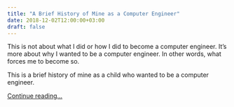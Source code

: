 ```yaml
---
title: "A Brief History of Mine as a Computer Engineer"
date: 2018-12-02T12:00:00+03:00
draft: false
---
```


This is not about what I did or how I did to become a computer engineer.
It’s more about why I wanted to be a computer engineer.
In other words, what forces me to become so.

This is a brief history of mine as a child who wanted to be a computer engineer.

[Continue reading...](https://medium.com/@odalabasmaz/a-brief-history-of-mine-as-a-computer-engineer-53c4cf6d0f19)
